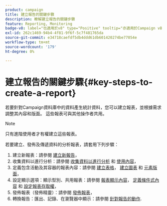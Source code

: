 ```yaml
---
product: campaign
title: 建立報告的關鍵步驟
description: 瞭解建立報告的關鍵步驟
feature: Reporting, Monitoring
badge-v8: label="也適用於v8" type="Positive" tooltip="亦適用於Campaign v8"
exl-id: 262c1469-94b4-4f81-9f6f-5c7f481765da
source-git-commit: e34718caefdf5db4ddd61db601420274be77054e
workflow-type: tm+mt
source-wordcount: '179'
ht-degree: 0%

---
```


# 建立報告的關鍵步驟{#key-steps-to-create-a-report}



若要針對Campaign資料庫中的資料產生統計資料，您可以建立報表，並根據需求調整其內容和版面。 這些報表可與其他操作者共用。

>[!NOTE]
>
>只有進階使用者才有權建立這些報表。

若要建立、發佈及傳遞資料的分析報表，請套用下列步驟：

1. 建立新報表：請參閱 [建立新報告](../../reporting/using/creating-a-new-report.md)，
1. 收集資料以進行分析：請參閱 [收集資料以進行分析](../../reporting/using/collecting-data-to-analyze.md) 和 [使用內容](../../reporting/using/using-the-context.md)，
1. 定義包含活動及其容器的報表內容：請參閱 [建立表格](../../reporting/using/creating-a-table.md)， [建立圖表](../../reporting/using/creating-a-chart.md) 和 [元素版面](../../reporting/using/element-layout.md)，
1. 設定顯示選項：顯示型別、共用報表：請參閱 [報表顯示內容](../../reporting/using/configuring-access-to-the-report.md#report-display-context)， [定義條件式內容](../../reporting/using/defining-a-conditional-content.md) 和 [設定報表存取權](../../reporting/using/configuring-access-to-the-report.md)，
1. 發佈報表（發佈精靈）：請參閱 [發佈報表](../../reporting/using/configuring-access-to-the-report.md#publishing-the-report)，
1. 轉換報告：匯出、記錄、在瀏覽器中顯示：請參閱 [針對報告的動作](../../reporting/using/actions-on-reports.md).
